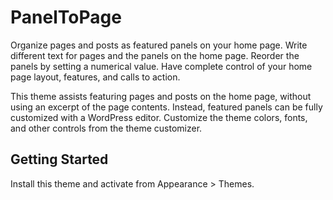 PanelToPage
===

Organize pages and posts as featured panels on your home page. Write different text for pages and the panels on the home page. Reorder the panels by setting a numerical value. Have complete control of your home page layout, features, and calls to action.

This theme assists featuring pages and posts on the home page, without using an excerpt of the page contents. Instead, featured panels can be fully customized with a WordPress editor. Customize the theme colors, fonts, and other controls from the theme customizer.


Getting Started
---------------

Install this theme and activate from Appearance > Themes.
